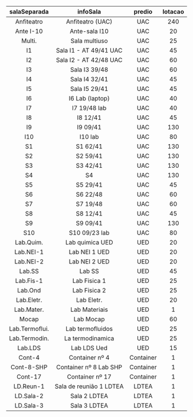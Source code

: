 |	salaSeparada	|	infoSala	              |	predio	  |	lotacao	|
| :-----------: | :---------------------: | :-------: | :-----: |
|	Anfiteatro   	|	Anfiteatro (UAC)        |	UAC      	|	240    	|
|	Ante I-10	    |	Ante-sala I10          	|	UAC	      |	20	    |    
|	Multi.       	|	Sala multiuso	          |	UAC      	|	25	    |
|	I1	          |	Sala I1 - AT 49/41 UAC	|	UAC	      |	45	    |
|	I2	          |	Sala I2 - AT 42/48 UAC	|	UAC	      |	60	    |
|	I3	          |	Sala I3 39/48	          |	UAC	      |	60	    |
|	I4	          |	Sala I4 32/41	          |	UAC	      |	45	    |
|	I5	          |	Sala I5 29/41	          |	UAC	      |	45	    |
|	I6          	|	I6 Lab (laptop)        	|	UAC	      |	40	    |
|	I7          	|	I7 19/48 lab          	|	UAC      	|	40	    |
|	I8          	|	I8 12/41               	|	UAC      	|	45	    |
|	I9	          |	I9 09/41              	|	UAC	      |	130	    |
|	I10         	|	I10 lab               	|	UAC	      |	80	    |
|	S1	          |	S1 62/41	              |	UAC	      |	130	    |
|	S2	          |	S2 59/41              	|	UAC	      |	130	    |
|	S3          	|	S3 42/41	              |	UAC	      |	130	    |
|	S4          	|	S4 	                    |	UAC      	|	130	    |
|	S5          	|	S5 29/41	              |	UAC	      |	45	    |
|	S6	          |	S6 22/48	              |	UAC	      |	60	    |
|	S7	          |	S7 19/48              	|	UAC	      |	60	    |
|	S8	          |	S8 12/41              	|	UAC      	|	45	    |
|	S9	          |	S9 09/41	              |	UAC      	|	130	    |
|	S10	          |	S10 09/23 lab	          |	UAC	      |	80	    |
|	Lab.Quim.	    |	Lab quimica UED	        |	UED      	|	20	    |
|	Lab.NEI-1	    |	Lab NEI 1 UED	          |	UED      	|	20	    |
|	Lab.NEI-2	    |	Lab NEI 2 UED	          |	UED      	|	20	    |
|	Lab.SS	      |	Lab SS	                |	UED	      |	45	    |
|	Lab.Fis-1	    |	Lab Fisica 1	          |	UED	      |	25	    |
|	Lab.Ond 	    |	Lab Fisica 2	          |	UED	      |	25	    |
|	Lab.Eletr.	  |	Lab Eletr.	            |	UED      	|	20	    |
|	Lab.Mater.	  |	Lab Materiais	          |	UED      	|	1	      |
|	Mocap	        |	Lab Mocap             	|	UED      	|	60	    |
|	Lab.Termoflui.|	Lab termofluidos	      |	UED	      |	25	    |
|	Lab.Termodin. |	La termodinamica       	|	UED	      |	25	    |
|	Lab.LDS	      |	Lab LDS Ued	            |	UED	      |	15	    |
|	Cont-4	      |	Container nº 4	        |	Container	|	1	      |
|	Cont-8-SHP	      |	Container nº 8 Lab SHP	|	Container	|	1	      |
|	Cont-17	      |	Container nº 17        	|	Container	|	1	      |
|	LD.Reun-1	    |	Sala de reunião 1 LDTEA	|	LDTEA    	|	1	      |
|	LD.Sala-2	    |	Sala 2 LDTEA	          |	LDTEA    	|	1	      |
|	LD.Sala-3	    |	Sala 3 LDTEA	          |	LDTEA    	|	1	      |    
